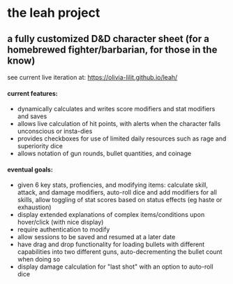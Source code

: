 # the leah project
## a fully customized D&D character sheet (for a homebrewed fighter/barbarian, for those in the know)
see current live iteration at: https://olivia-lilit.github.io/leah/
#### current features:
* dynamically calculates and writes score modifiers and stat modifiers and saves
* allows live calculation of hit points, with alerts when the character falls unconscious or insta-dies
* provides checkboxes for use of limited daily resources such as rage and superiority dice
* allows notation of gun rounds, bullet quantities, and coinage 

#### eventual goals:
* given 6 key stats, profiencies, and modifying items: calculate skill, attack, and damage modifiers, auto-roll dice and add modifiers for all skills, allow toggling of stat scores based on status effects (eg haste or exhaustion)
* display extended explanations of complex items/conditions upon hover/click (with nice display)
* require authentication to modify
* allow sessions to be saved and resumed at a later date
* have drag and drop functionality for loading bullets with different capabilities into two different guns, auto-decrementing the bullet count when doing so
* display damage calculation for "last shot" with an option to auto-roll dice 
